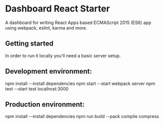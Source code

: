 # Dashboard React Starter

A dashboard for writing React Apps based ECMAScript 2015 (ES6) app using webpack, eslint, karma and more.

## Getting started

In order to run it locally you'll need a basic server setup.

## Development environment:
npm install  --install dependencies
npm start --start webpack server
npm test --start test
localhost:3000

## Production environment:
npm install  --install dependencies
npm run build --pack compile compress
